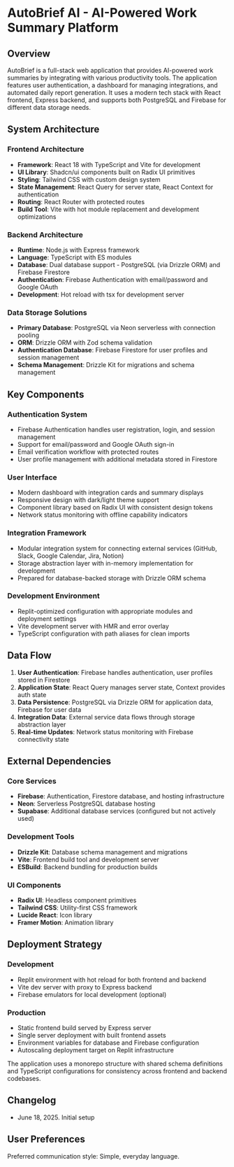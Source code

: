 # AutoBrief AI - AI-Powered Work Summary Platform

## Overview

AutoBrief is a full-stack web application that provides AI-powered work summaries by integrating with various productivity tools. The application features user authentication, a dashboard for managing integrations, and automated daily report generation. It uses a modern tech stack with React frontend, Express backend, and supports both PostgreSQL and Firebase for different data storage needs.

## System Architecture

### Frontend Architecture
- **Framework**: React 18 with TypeScript and Vite for development
- **UI Library**: Shadcn/ui components built on Radix UI primitives
- **Styling**: Tailwind CSS with custom design system
- **State Management**: React Query for server state, React Context for authentication
- **Routing**: React Router with protected routes
- **Build Tool**: Vite with hot module replacement and development optimizations

### Backend Architecture
- **Runtime**: Node.js with Express framework
- **Language**: TypeScript with ES modules
- **Database**: Dual database support - PostgreSQL (via Drizzle ORM) and Firebase Firestore
- **Authentication**: Firebase Authentication with email/password and Google OAuth
- **Development**: Hot reload with tsx for development server

### Data Storage Solutions
- **Primary Database**: PostgreSQL via Neon serverless with connection pooling
- **ORM**: Drizzle ORM with Zod schema validation
- **Authentication Database**: Firebase Firestore for user profiles and session management
- **Schema Management**: Drizzle Kit for migrations and schema management

## Key Components

### Authentication System
- Firebase Authentication handles user registration, login, and session management
- Support for email/password and Google OAuth sign-in
- Email verification workflow with protected routes
- User profile management with additional metadata stored in Firestore

### User Interface
- Modern dashboard with integration cards and summary displays
- Responsive design with dark/light theme support
- Component library based on Radix UI with consistent design tokens
- Network status monitoring with offline capability indicators

### Integration Framework
- Modular integration system for connecting external services (GitHub, Slack, Google Calendar, Jira, Notion)
- Storage abstraction layer with in-memory implementation for development
- Prepared for database-backed storage with Drizzle ORM schema

### Development Environment
- Replit-optimized configuration with appropriate modules and deployment settings
- Vite development server with HMR and error overlay
- TypeScript configuration with path aliases for clean imports

## Data Flow

1. **User Authentication**: Firebase handles authentication, user profiles stored in Firestore
2. **Application State**: React Query manages server state, Context provides auth state
3. **Data Persistence**: PostgreSQL via Drizzle ORM for application data, Firebase for user data
4. **Integration Data**: External service data flows through storage abstraction layer
5. **Real-time Updates**: Network status monitoring with Firebase connectivity state

## External Dependencies

### Core Services
- **Firebase**: Authentication, Firestore database, and hosting infrastructure
- **Neon**: Serverless PostgreSQL database hosting
- **Supabase**: Additional database services (configured but not actively used)

### Development Tools
- **Drizzle Kit**: Database schema management and migrations
- **Vite**: Frontend build tool and development server
- **ESBuild**: Backend bundling for production builds

### UI Components
- **Radix UI**: Headless component primitives
- **Tailwind CSS**: Utility-first CSS framework
- **Lucide React**: Icon library
- **Framer Motion**: Animation library

## Deployment Strategy

### Development
- Replit environment with hot reload for both frontend and backend
- Vite dev server with proxy to Express backend
- Firebase emulators for local development (optional)

### Production
- Static frontend build served by Express server
- Single server deployment with built frontend assets
- Environment variables for database and Firebase configuration
- Autoscaling deployment target on Replit infrastructure

The application uses a monorepo structure with shared schema definitions and TypeScript configurations for consistency across frontend and backend codebases.

## Changelog
- June 18, 2025. Initial setup

## User Preferences

Preferred communication style: Simple, everyday language.